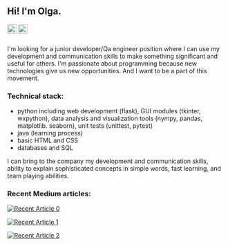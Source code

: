 ## Hi! I'm Olga.

<p><a target="_blank"  href="https://www.linkedin.com/in/shebeolga/"rel="nofollow">
  <img align="left" alt="Olga Shebeko | LinkedIn" width="22px" src="https://user-images.githubusercontent.com/59893947/102355265-4dfcac00-3fb4-11eb-8487-c7433c26c3d0.png" style="max-width:100%;"></a>
<a target="_blank"  href="https://shebeolga.medium.com/" rel="nofollow">
  <img align="left" alt="Olga Shebeko | Medium" width="22px" src="https://user-images.githubusercontent.com/59893947/102355522-a2a02700-3fb4-11eb-804d-d21b2d2c563f.png" style="max-width:100%;"></a></p><br>
<br>

<p>I'm looking for a junior developer/Qa engineer position where I can use my development and communication skills to make something significant and useful for others. I'm passionate about programming because new technologies give us new opportunities. And I want to be a part of this movement.</p>

### Technical stack:
- python including web development (flask), GUI modules (tkinter, wxpython), data analysis and visualization tools (nympy, pandas, matplotlib. seaborn), unit tests (unittest, pytest)
- java (learning process)
- basic HTML and CSS
- databases and SQL

I can bring to the company my development and communication skills, ability to explain sophisticated concepts in simple words, fast learning, and team playing abilities.

### Recent Medium articles:

<a target="_blank" href="https://github-readme-medium-recent-article.vercel.app/medium/@shebeolga/0"><img src="https://github-readme-medium-recent-article.vercel.app/medium/@shebeolga/0" alt="Recent Article 0"></a>

<a target="_blank" href="https://github-readme-medium-recent-article.vercel.app/medium/@shebeolga/1"><img src="https://github-readme-medium-recent-article.vercel.app/medium/@shebeolga/1" alt="Recent Article 1"></a>

<a target="_blank" href="https://github-readme-medium-recent-article.vercel.app/medium/@shebeolga/2"><img src="https://github-readme-medium-recent-article.vercel.app/medium/@shebeolga/2" alt="Recent Article 2"></a>

<!--
**shebeolga/shebeolga** is a ✨ _special_ ✨ repository because its `README.md` (this file) appears on your GitHub profile.

Here are some ideas to get you started:

- 🔭 I’m currently working on ...
- 🌱 I’m currently learning ...
- 👯 I’m looking to collaborate on ...
- 🤔 I’m looking for help with ...
- 💬 Ask me about ...
- 📫 How to reach me: ...
- 😄 Pronouns: ...
- ⚡ Fun fact: ...
-->
